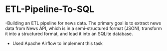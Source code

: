 # ETL-Pipeline-To-SQL
-Building an ETL pipeline for news data. The primary goal is to extract news data from News API, which is in a semi-structured format (JSON), transform it into a structured format, and load it into an SQLite database. 
- Used Apache Airflow to implement this task
